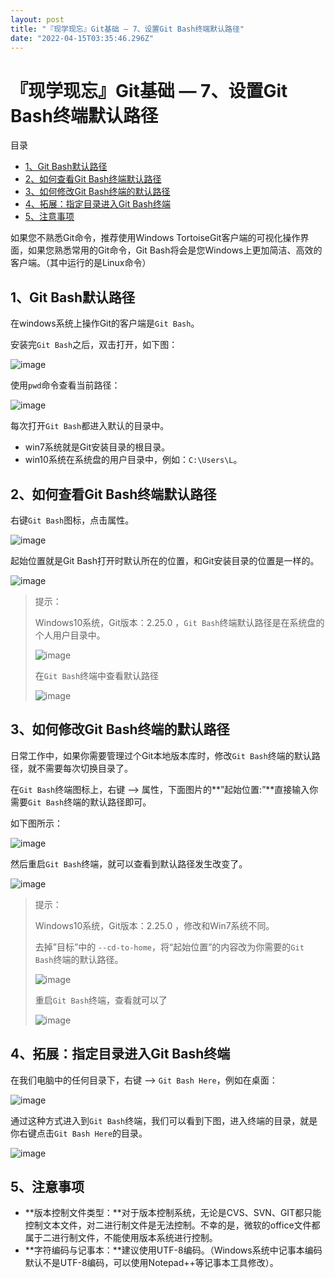 ```yaml
---
layout: post
title: "『现学现忘』Git基础 — 7、设置Git Bash终端默认路径"
date: "2022-04-15T03:35:46.296Z"
---
```

『现学现忘』Git基础 — 7、设置Git Bash终端默认路径
================================

目录

*   [1、Git Bash默认路径](#1git-bash默认路径)
*   [2、如何查看Git Bash终端默认路径](#2如何查看git-bash终端默认路径)
*   [3、如何修改Git Bash终端的默认路径](#3如何修改git-bash终端的默认路径)
*   [4、拓展：指定目录进入Git Bash终端](#4拓展指定目录进入git-bash终端)
*   [5、注意事项](#5注意事项)

如果您不熟悉Git命令，推荐使用Windows TortoiseGit客户端的可视化操作界面，如果您熟悉常用的Git命令，Git Bash将会是您Windows上更加简洁、高效的客户端。（其中运行的是Linux命令）

1、Git Bash默认路径
--------------

在windows系统上操作Git的客户端是`Git Bash`。

安装完`Git Bash`之后，双击打开，如下图：

![image](https://img2022.cnblogs.com/blog/909968/202204/909968-20220414180923449-177614292.png)

使用`pwd`命令查看当前路径：

![image](https://img2022.cnblogs.com/blog/909968/202204/909968-20220414180935977-1178193821.png)

每次打开`Git Bash`都进入默认的目录中。

*   win7系统就是Git安装目录的根目录。
*   win10系统在系统盘的用户目录中，例如：`C:\Users\L`。

2、如何查看Git Bash终端默认路径
--------------------

右键`Git Bash`图标，点击属性。

![image](https://img2022.cnblogs.com/blog/909968/202204/909968-20220414181006588-183770258.png)

起始位置就是Git Bash打开时默认所在的位置，和Git安装目录的位置是一样的。

![image](https://img2022.cnblogs.com/blog/909968/202204/909968-20220414181031780-473640517.png)

> 提示：
> 
> Windows10系统，Git版本：2.25.0 ，`Git Bash`终端默认路径是在系统盘的个人用户目录中。
> 
> ![image](https://img2022.cnblogs.com/blog/909968/202204/909968-20220414181202569-533530799.png)
> 
> 在`Git Bash`终端中查看默认路径
> 
> ![image](https://img2022.cnblogs.com/blog/909968/202204/909968-20220414181219226-1338247144.png)

3、如何修改Git Bash终端的默认路径
---------------------

日常工作中，如果你需要管理过个Git本地版本库时，修改`Git Bash`终端的默认路径，就不需要每次切换目录了。

在`Git Bash`终端图标上，右键 —> 属性，下面图片的**”起始位置:”**直接输入你需要`Git Bash`终端的默认路径即可。

如下图所示：

![image](https://img2022.cnblogs.com/blog/909968/202204/909968-20220414181250230-916175273.png)

然后重启`Git Bash`终端，就可以查看到默认路径发生改变了。

![image](https://img2022.cnblogs.com/blog/909968/202204/909968-20220414181304100-1798865192.png)

> 提示：
> 
> Windows10系统，Git版本：2.25.0 ，修改和Win7系统不同。
> 
> 去掉”目标”中的 `--cd-to-home`，将“起始位置”的内容改为你需要的`Git Bash`终端的默认路径。
> 
> ![image](https://img2022.cnblogs.com/blog/909968/202204/909968-20220414181352635-1036537980.png)
> 
> 重启`Git Bash`终端，查看就可以了
> 
> ![image](https://img2022.cnblogs.com/blog/909968/202204/909968-20220414181405625-1394218882.png)

4、拓展：指定目录进入Git Bash终端
---------------------

在我们电脑中的任何目录下，右键 —> `Git Bash Here`，例如在桌面：

![image](https://img2022.cnblogs.com/blog/909968/202204/909968-20220414181422805-129595880.png)

通过这种方式进入到`Git Bash`终端，我们可以看到下图，进入终端的目录，就是你右键点击`Git Bash Here`的目录。

![image](https://img2022.cnblogs.com/blog/909968/202204/909968-20220414181444658-811527103.png)

5、注意事项
------

*   **版本控制文件类型：**对于版本控制系统，无论是CVS、SVN、GIT都只能控制文本文件，对二进行制文件是无法控制。不幸的是，微软的office文件都属于二进行制文件，不能使用版本系统进行控制。
*   **字符编码与记事本：**建议使用UTF-8编码。（Windows系统中记事本编码默认不是UTF-8编码，可以使用Notepad++等记事本工具修改）。
